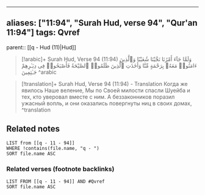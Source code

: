 
---
aliases: ["11:94", "Surah Hud, verse 94", "Qur'an 11:94"]
tags: Qvref
---

parent:: [[q - Hud (11)|Hud]]

> [!arabic]+ Surah Hud, Verse 94 (11:94)
> <span class="quran-arabic">وَلَمَّا جَآءَ أَمْرُنَا نَجَّيْنَا شُعَيْبًا وَٱلَّذِينَ ءَامَنُوا۟ مَعَهُۥ بِرَحْمَةٍ مِّنَّا وَأَخَذَتِ ٱلَّذِينَ ظَلَمُوا۟ ٱلصَّيْحَةُ فَأَصْبَحُوا۟ فِى دِيَـٰرِهِمْ جَـٰثِمِينَ</span>
^arabic

> [!translation]+ Surah Hud, Verse 94 (11:94) - Translation
> Когда же явилось Наше веление, Мы по Своей милости спасли Шуейба и тех, кто уверовал вместе с ним. А беззаконников поразил ужасный вопль, и они оказались повергнуты ниц в своих домах,
^translation



## Related notes
```dataview
LIST from [[q - 11 - 94]]
WHERE !contains(file.name, "q - ")
SORT file.name ASC
```

### Related verses (footnote backlinks)
```dataview
LIST FROM [[q - 11 - 94]] AND #Qvref
SORT file.name ASC
```

